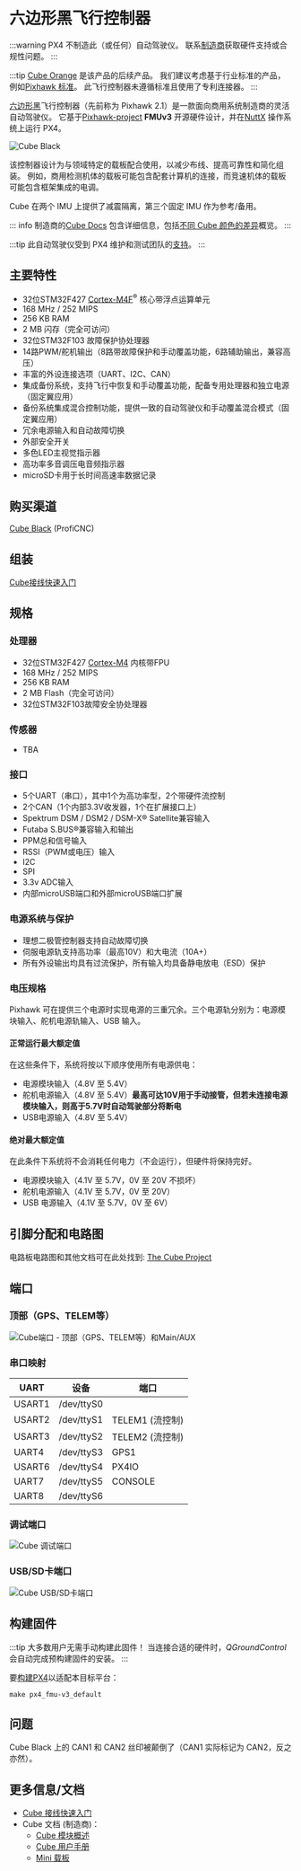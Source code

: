 

# 六边形黑飞行控制器

:::warning
PX4 不制造此（或任何）自动驾驶仪。
联系[制造商](https://cubepilot.org/#/home)获取硬件支持或合规性问题。
:::

:::tip
[Cube Orange](cubepilot_cube_orange.md) 是该产品的后续产品。
我们建议考虑基于行业标准的产品，例如[Pixhawk 标准](autopilot_pixhawk_standard.md)。
此飞行控制器未遵循标准且使用了专利连接器。
:::

[六边形黑](http://www.proficnc.com/61-system-kits2)飞行控制器（先前称为 Pixhawk 2.1）是一款面向商用系统制造商的灵活自动驾驶仪。
它基于[Pixhawk-project](https://pixhawk.org/) **FMUv3** 开源硬件设计，并在[NuttX](https://nuttx.apache.org/) 操作系统上运行 PX4。

![Cube Black](../../assets/flight_controller/cube/cube_black_hero.png)

该控制器设计为与领域特定的载板配合使用，以减少布线、提高可靠性和简化组装。
例如，商用检测机体的载板可能包含配套计算机的连接，而竞速机体的载板可能包含框架集成的电调。

Cube 在两个 IMU 上提供了减震隔离，第三个固定 IMU 作为参考/备用。

::: info
制造商的[Cube Docs](https://docs.cubepilot.org/user-guides/autopilot/the-cube-module-overview) 包含详细信息，包括[不同 Cube 颜色的差异](https://docs.cubepilot.org/user-guides/autopilot/the-cube-module-overview#differences-between-cube-colours)概览。
:::

:::tip
此自动驾驶仪受到 PX4 维护和测试团队的[支持](../flight_controller/autopilot_pixhawk_standard.md)。
:::

## 主要特性

- 32位STM32F427 [Cortex-M4F](http://en.wikipedia.org/wiki/ARM_Cortex-M#Cortex-M4)<sup>&reg;</sup> 核心带浮点运算单元
- 168 MHz / 252 MIPS
- 256 KB RAM
- 2 MB 闪存（完全可访问）
- 32位STM32F103 故障保护协处理器
- 14路PWM/舵机输出（8路带故障保护和手动覆盖功能，6路辅助输出，兼容高压）
- 丰富的外设连接选项（UART、I2C、CAN）
- 集成备份系统，支持飞行中恢复和手动覆盖功能，配备专用处理器和独立电源（固定翼应用）
- 备份系统集成混合控制功能，提供一致的自动驾驶仪和手动覆盖混合模式（固定翼应用）
- 冗余电源输入和自动故障切换
- 外部安全开关
- 多色LED主视觉指示器
- 高功率多音调压电音频指示器
- microSD卡用于长时间高速率数据记录

<a id="stores"></a>

## 购买渠道

[Cube Black](http://www.proficnc.com/61-system-kits) (ProfiCNC)

## 组装

[Cube接线快速入门](../assembly/quick_start_cube.md)

## 规格

### 处理器

- 32位STM32F427 [Cortex-M4](http://en.wikipedia.org/wiki/ARM_Cortex-M#Cortex-M4) 内核带FPU
- 168 MHz / 252 MIPS
- 256 KB RAM
- 2 MB Flash（完全可访问）
- 32位STM32F103故障安全协处理器

### 传感器

- TBA

### 接口

- 5个UART（串口），其中1个为高功率型，2个带硬件流控制  
- 2个CAN（1个内部3.3V收发器，1个在扩展接口上）  
- Spektrum DSM / DSM2 / DSM-X® Satellite兼容输入  
- Futaba S.BUS®兼容输入和输出  
- PPM总和信号输入  
- RSSI（PWM或电压）输入  
- I2C  
- SPI  
- 3.3v ADC输入  
- 内部microUSB端口和外部microUSB端口扩展

### 电源系统与保护

- 理想二极管控制器支持自动故障切换
- 伺服电源轨支持高功率（最高10V）和大电流（10A+）
- 所有外设输出均具有过流保护，所有输入均具备静电放电（ESD）保护

### 电压规格

Pixhawk 可在提供三个电源时实现电源的三重冗余。三个电源轨分别为：电源模块输入、舵机电源轨输入、USB 输入。

#### 正常运行最大额定值

在这些条件下，系统将按以下顺序使用所有电源供电：

- 电源模块输入（4.8V 至 5.4V）
- 舵机电源输入（4.8V 至 5.4V）**最高可达10V用于手动接管，但若未连接电源模块输入，则高于5.7V时自动驾驶部分将断电**
- USB电源输入（4.8V 至 5.4V）

#### 绝对最大额定值

在此条件下系统将不会消耗任何电力（不会运行），但硬件将保持完好。

- 电源模块输入（4.1V 至 5.7V，0V 至 20V 不损坏）
- 舵机电源输入（4.1V 至 5.7V，0V 至 20V）
- USB 电源输入（4.1V 至 5.7V，0V 至 6V）

## 引脚分配和电路图

电路板电路图和其他文档可在此处找到: [The Cube Project](https://github.com/proficnc/The-Cube)

## 端口

### 顶部（GPS、TELEM等）

![Cube端口 - 顶部（GPS、TELEM等）和Main/AUX](../../assets/flight_controller/cube/cube_ports_top_main.jpg)

<a id="serial_ports"></a>

### 串口映射

| UART   | 设备     | 端口                  |
| ------ | -------- | --------------------- |
| USART1 | /dev/ttyS0 | <!-- IO debug? -->    |
| USART2 | /dev/ttyS1 | TELEM1 (流控制)       |
| USART3 | /dev/ttyS2 | TELEM2 (流控制)       |
| UART4  | /dev/ttyS3 | GPS1                 |
| USART6 | /dev/ttyS4 | PX4IO                |
| UART7  | /dev/ttyS5 | CONSOLE              |
| UART8  | /dev/ttyS6 | <!-- unknown -->      |

<!-- 注意：通过 https://github.com/PX4/PX4-user_guide/pull/672#issuecomment-598198434 获取端口 -->
<!-- 原文曾写过 "**TEL4:** /dev/ttyS6 (ttyS4 UART): **注意** `TEL4` 在 Cube 上标记为 `GPS2`。-->

### 调试端口

![Cube 调试端口](../../assets/flight_controller/cube/cube_ports_debug.jpg)

### USB/SD卡端口

![Cube USB/SD卡端口](../../assets/flight_controller/cube/cube_ports_usb_sdcard.jpg)

## 构建固件

:::tip
大多数用户无需手动构建此固件！
当连接合适的硬件时，_QGroundControl_ 会自动完成预构建固件的安装。
:::

要[构建PX4](../dev_setup/building_px4.md)以适配本目标平台：

```
make px4_fmu-v3_default
```

## 问题

Cube Black 上的 CAN1 和 CAN2 丝印被颠倒了（CAN1 实际标记为 CAN2，反之亦然）。

## 更多信息/文档

- [Cube 接线快速入门](../assembly/quick_start_cube.md)
- Cube 文档 (制造商)：
  - [Cube 模块概述](https://docs.cubepilot.org/user-guides/autopilot/the-cube-module-overview)
  - [Cube 用户手册](https://docs.cubepilot.org/user-guides/autopilot/the-cube-user-manual)
  - [Mini 载板](https2://docs.cubepilot.org/user-guides/carrier-boards/mini-carrier-board)